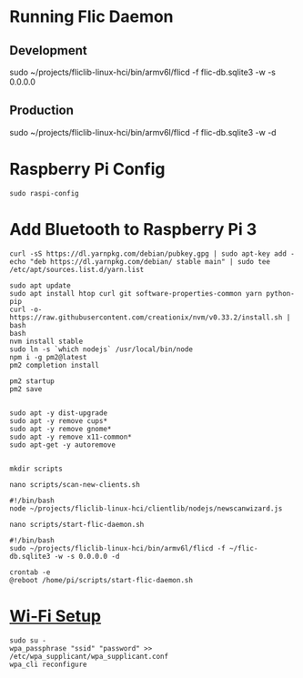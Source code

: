# Running Flic Daemon

## Development
sudo ~/projects/fliclib-linux-hci/bin/armv6l/flicd -f flic-db.sqlite3 -w -s 0.0.0.0

## Production
sudo ~/projects/fliclib-linux-hci/bin/armv6l/flicd -f flic-db.sqlite3 -w -d


# Raspberry Pi Config
```shell
sudo raspi-config
```

# Add Bluetooth to Raspberry Pi 3
```shell
curl -sS https://dl.yarnpkg.com/debian/pubkey.gpg | sudo apt-key add -
echo "deb https://dl.yarnpkg.com/debian/ stable main" | sudo tee /etc/apt/sources.list.d/yarn.list

sudo apt update
sudo apt install htop curl git software-properties-common yarn python-pip
curl -o- https://raw.githubusercontent.com/creationix/nvm/v0.33.2/install.sh | bash
bash
nvm install stable
sudo ln -s `which nodejs` /usr/local/bin/node
npm i -g pm2@latest
pm2 completion install

pm2 startup
pm2 save


sudo apt -y dist-upgrade
sudo apt -y remove cups*
sudo apt -y remove gnome*
sudo apt -y remove x11-common*
sudo apt-get -y autoremove


mkdir scripts

nano scripts/scan-new-clients.sh
```

```shell
#!/bin/bash
node ~/projects/fliclib-linux-hci/clientlib/nodejs/newscanwizard.js

nano scripts/start-flic-daemon.sh
```

```shell
#!/bin/bash
sudo ~/projects/fliclib-linux-hci/bin/armv6l/flicd -f ~/flic-db.sqlite3 -w -s 0.0.0.0 -d
```


```shell
crontab -e
@reboot /home/pi/scripts/start-flic-daemon.sh
```


# [Wi-Fi Setup](https://www.raspberrypi.org/documentation/configuration/wireless/wireless-cli.md)
```shell
sudo su -
wpa_passphrase "ssid" "password" >> /etc/wpa_supplicant/wpa_supplicant.conf
wpa_cli reconfigure
```
